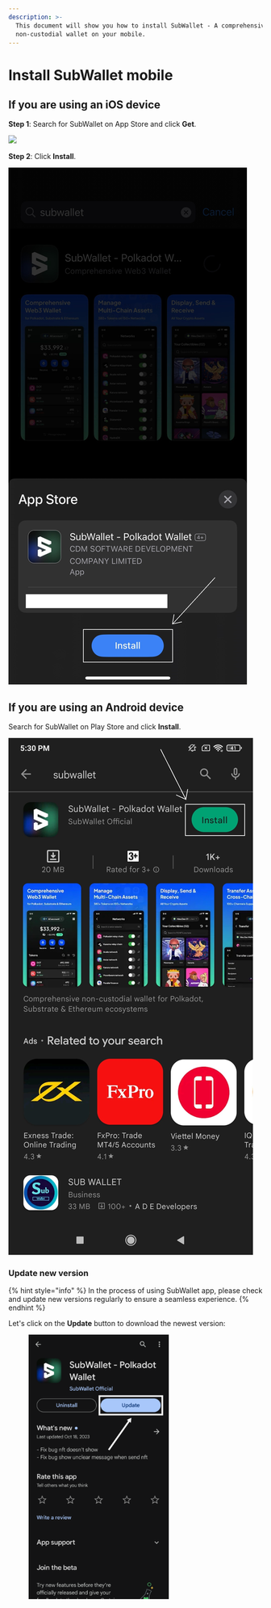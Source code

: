 ```yaml
---
description: >-
  This document will show you how to install SubWallet - A comprehensive
  non-custodial wallet on your mobile.
---
```


# Install SubWallet mobile

## If you are using an iOS device

**Step 1**: Search for SubWallet on App Store and click **Get**.

![](<../../.gitbook/assets/image (20) (3) (1).png>)



**Step 2**: Click **Install**.

![](<../../.gitbook/assets/image (65) (1) (1) (1) (1).png>)



## If you are using an Android device

Search for SubWallet on Play Store and click **Install**.

![](<../../.gitbook/assets/image (38) (1) (1) (1) (1) (1).png>)

### Update new version

{% hint style="info" %}
In the process of using SubWallet app, please check and update new versions regularly to ensure a seamless experience.
{% endhint %}

Let's click on the **Update** button to download the newest version:

<div align="left">

<figure><img src="../../.gitbook/assets/image (16).png" alt="" width="278"><figcaption></figcaption></figure>

</div>
